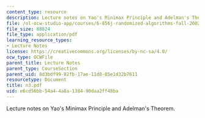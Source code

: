 ```yaml
---
content_type: resource
description: Lecture notes on Yao's Minimax Principle and Adelman's Theorem.
file: /ol-ocw-studio-app/courses/6-856j-randomized-algorithms-fall-2002/e6cd56bb54a44a8a138490daa2ff48ba_n3.pdf
file_size: 88824
file_type: application/pdf
learning_resource_types:
- Lecture Notes
license: https://creativecommons.org/licenses/by-nc-sa/4.0/
ocw_type: OCWFile
parent_title: Lecture Notes
parent_type: CourseSection
parent_uid: 8d3bdf99-82fb-17ae-11d8-85e1d32b7611
resourcetype: Document
title: n3.pdf
uid: e6cd56bb-54a4-4a8a-1384-90daa2ff48ba
---
```

Lecture notes on Yao's Minimax Principle and Adelman's Theorem.